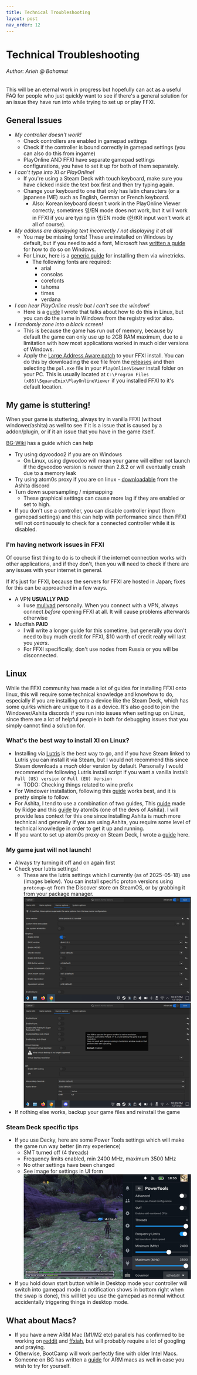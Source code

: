 ```yaml
---
title: Technical Troubleshooting
layout: post
nav_order: 12
---
```

# Technical Troubleshooting

###### Author: Arieh @ Bahamut

This will be an eternal work in progress but hopefully can act as a useful FAQ for people who just quickly want to see if there's a general solution for an issue they have run into while trying to set up or play FFXI.

## General Issues

* *My controller doesn't work!*
    * Check controllers are enabled in gamepad settings
    * Check if the controller is bound correctly in gamepad settings (you can also do this from ingame)
    * PlayOnline AND FFXI have separate gamepad settings configurations, you have to set it up for both of them separately.
* *I can't type into XI or PlayOnline!*
    * If you're using a Steam Deck with touch keyboard, make sure you have clicked inside the text box first and then try typing again.
    * Change your keyboard to one that only has latin characters (or a japanese IME) such as English, German or French keyboard.
        * Also: Korean keyboard doesn't work in the PlayOnline Viewer correctly; sometimes 영/EN mode does not work, but it will work in FFXI if you are typing in 영/EN mode (한/KR input won't work at all of course).
* *My addons are displaying text incorrectly / not displaying it at all*
    * You may be missing fonts! These are installed on Windows by default, but if you need to add a font, Microsoft has [written a guide](https://support.microsoft.com/en-us/office/add-a-font-b7c5f17c-4426-4b53-967f-455339c564c1) for how to do so on Windows.
    * For Linux, here is a [generic guide](https://simpler-website.pages.dev/html/2021/2/winetricks-tutorial-for-beginners/#install-a-font) for installing them via winetricks.
        * The following fonts are required:
            * arial
            * consolas
            * corefonts
            * tahoma
            * times
            * verdana
* *I can hear PlayOnline music but I can't see the window!*
    * Here is a [guide](https://ffxi-guides.github.io/troubleshooting/playonline-linux-window-problem.html) I wrote that talks about how to do this in Linux, but you can do the same in Windows from the registry editor also.
* *I randomly zone into a black screen!*
    * This is because the game has run out of memory, because by default the game can only use up to 2GB RAM maximum, due to a limitation with how most applications worked in much older versions of Windows.
    * Apply the [Large Address Aware patch](https://github.com/ThornyFFXI/LargeAddressAware) to your FFXI install. You can do this by downloading the exe file from the [releases](https://github.com/ThornyFFXI/LargeAddressAware/releases) and then selecting the `pol.exe` file in your `PlayOnlineViewer` install folder on your PC. This is usually located at `C:\Program Files (x86)\SquareEnix\PlayOnlineViewer` if you installed FFXI to it's default location.


## My game is stuttering!

When your game is stuttering, always try in vanilla FFXI (without windower/ashita) as well to see if it is a issue that is caused by a addon/plugin, or if it an issue that you have in the game itself.

[BG-Wiki](https://www.bg-wiki.com/ffxi/Graphics_Enhancement_Guide#FPS_Enhancements) has a guide which can help

* Try using dgvoodoo2 if you are on Windows
    * On Linux, using dgvoodoo will mean your game will either not launch if the dgvoodoo version is newer than 2.8.2 or will eventually crash due to a memory leak
* Try using atom0s proxy if you are on linux - [downloadable](https://discord.com/channels/264673946257850368/1127340838918291606/1132803135463759882) from the Ashita discord
* Turn down supersampling / mipmapping
    * These graphical settings can cause more lag if they are enabled or set to high.
* If you don't use a controller, you can disable controller input (from gamepad settings) and this can help with performance since then FFXI will not continuously to check for a connected controller while it is disabled.

### I'm having network issues in FFXI

Of course first thing to do is to check if the internet connection works with other applications, and if they don't, then you will need to check if there are any issues with your internet in general.

If it's just for FFXI, because the servers for FFXI are hosted in Japan; fixes for this can be approached in a few ways.

* A VPN **USUALLY PAID**
    * I use [mullvad](https://mullvad.net/en) personally. When you connect with a VPN, always connect *before* opening FFXI at all. It will cause problems afterwards otherwise 
* Mudfish **PAID**
    * I will write a longer guide for this sometime, but generally you don't need to buy much credit for FFXI, $10 worth of credit really will last you *years*.
    * For FFXI specifically, don't use nodes from Russia or you will be disconnected.

## Linux

While the FFXI community has made a lot of guides for installing FFXI onto linux, this will require some technical knowledge and knowhow to do, especially if you are installing onto a device like the Steam Deck, which has some quirks which are unique to it as a device. It's also good to join the Windower/Ashita discords if you run into issues when setting up on Linux, since there are a lot of helpful people in both for debugging issues that you simply cannot find a solution for.

### What's the best way to install XI on Linux?

* Installing via [Lutris](https://lutris.net/games/final-fantasy-xi-online/) is the best way to go, and if you have Steam linked to Lutris you can install it via Steam, but I would not recommend this since Steam downloads a _much_ older version by default. Personally I would recommend the following Lutris install script if you want a vanilla install: `Full (US) version` or `Full (EU) Version`
    * TODO: Checking things related to wine prefix
* For Windower installation, following this [guide](https://docs.windower.net/linux/) works best, and it is pretty simple to follow.
* For Ashita, I tend to use a combination of two guides, This [guide](https://bin.68degrees.no/?7c46d54826d65033#8HC1jBACSY1834jiqAu77AS87uxw4mkaE6UTk2XBMjwc) made by Ridge and this [guide](https://gist.github.com/atom0s/e6ddbb94408baba43e6fed5bee18ea9c) by atom0s (one of the devs of Ashita). I will provide less context for this one since installing Ashita is much more technical and generally if you are using Ashita, you require some level of technical knowledge in order to get it up and running.
* If you want to set up atom0s proxy on Steam Deck, I wrote a [guide](https://ffxi-guides.github.io/troubleshooting/setting-up-atomos-proxy.html) here.

### My game just will not launch!
* Always try turning it off and on again first
* Check your lutris settings!
    * These are the lutris settings which I currently (as of 2025-05-18) use (images below). You can install specific proton versions using `protonup-qt` from the Discover store on SteamOS, or by grabbing it from your package manager.
    ![wine settings 1](/assets/images/troubleshooting/general-troubleshooting/4yqGkVg.png)
    ![wine settings 2](/assets/images/troubleshooting/general-troubleshooting/Kcm7Et0.png)
* If nothing else works, backup your game files and reinstall the game

### Steam Deck specific tips
* If you use Decky, here are some Power Tools settings which will make the game run way better (in my experience)
    * SMT turned off (4 threads)
    * Frequency limits enabled, min 2400 MHz, maximum 3500 MHz
    * No other settings have been changed
    * See image for settings in UI form
    ![powertools settings](/assets/images/troubleshooting/general-troubleshooting/4xSt22y.png)
* If you hold down start button while in Desktop mode your controller will switch into gamepad mode (a notification shows in bottom right when the swap is done), this will let you use the gamepad as normal without accidentally triggering things in desktop mode.

## What about Macs?

* If you have a new ARM Mac (M1/M2 etc) parallels has confirmed to be working on [reddit](https://www.reddit.com/r/ffxi/s/zoswlN3hag) and [ffxiah](https://www.ffxiah.com/forum/topic/56026/apple-m1-support/), but will probably require a lot of googling and praying.
* Otherwise, BootCamp will work perfectly fine with older Intel Macs.
* Someone on BG has written a [guide](https://www.bg-wiki.com/ffxi/Mac_Installation_Guide) for ARM macs as well in case you wish to try for yourself. 